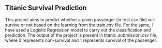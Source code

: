 ## Titanic Survival Prediction
This project aims to predict whether a given passenger (in test.csv file) will survive or not based on the learning from the train.csv file. For the same, I have used a Logistic Regression model 
to carry out the classification and prediction. The output of the project is present in titanic_submission.csv file, where 0 represents non-survival and 1 represents survival of the passenger.
